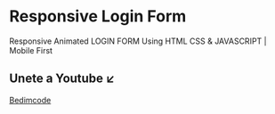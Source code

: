 # Responsive Login Form
Responsive Animated LOGIN FORM Using HTML CSS & JAVASCRIPT | Mobile First
## Unete a Youtube ↙️ 
[Bedimcode](https://www.youtube.com/c/Bedimcode)
